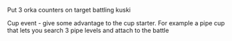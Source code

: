Put 3 orka counters on target battling kuski

Cup event - give some advantage to the
cup starter. For example a pipe cup
that lets you search 3 pipe levels and
attach to the battle
